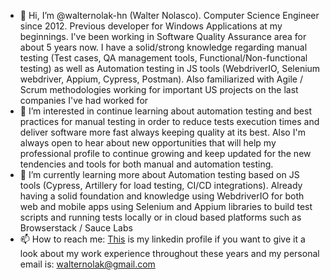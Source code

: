 - 👋 Hi, I’m @walternolak-hn (Walter Nolasco). Computer Science Engineer since 2012. Previous developer for Windows Applications at my beginnings. I've been working in Software Quality Assurance area for about 5 years now. I have a solid/strong knowledge regarding manual testing (Test cases, QA management tools, Functional/Non-functional testing) as well as Automation testing in JS tools (WebdriverIO, Selenium webdriver, Appium, Cypress, Postman). Also familiarized with Agile / Scrum methodologies working for important US projects on the last companies I've had worked for
- 👀 I’m interested in continue learning about automation testing and best practices for manual testing in order to reduce tests execution times and deliver software more fast always keeping quality at its best. Also I'm always open to hear about new opportunities that will help my professional profile to continue growing and keep updated for the new tendencies and tools for both manual and automation testing.
- 🌱 I’m currently learning more about Automation testing based on JS tools (Cypress, Artillery for load testing, CI/CD integrations). Already having a solid foundation and knowledge using WebdriverIO for both web and mobile apps using Selenium and Appium libraries to build test scripts and running tests locally or in cloud based platforms such as Browserstack / Sauce Labs
- 📫 How to reach me: [This](https://www.linkedin.com/in/walter-nolasco-4a3b9234/) is my linkedin profile if you want to give it a look about my work experience throughout these years and my personal email is: walternolak@gmail.com

<!---
walternolak-hn/walternolak-hn is a ✨ special ✨ repository because its `README.md` (this file) appears on your GitHub profile.
You can click the Preview link to take a look at your changes.
--->
